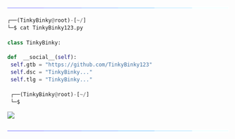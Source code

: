 <a href="https://github.com/Ayhuuu"><img src="https://raw.githubusercontent.com/Ayhuuu/Ayhuuu/main/img/a.gif"></a>
```python
┌──(TinkyBinky@root)-[~/]
└─$ cat TinkyBinky123.py

class TinkyBinky:

def  __social__(self):
 self.gtb = "https://github.com/TinkyBinky123"
 self.dsc = "TinkyBinky..." 
 self.tlg = "TinkyBinky..."
  
 ┌──(TinkyBinky@root)-[~/]
 └─$
```
![](https://raw.githubusercontent.com/Sutil/Sutil/2b2fad3bf54522bb30c8c170591fc68ff51b69e6/github-contribution-grid-snake2.svg)

<a href="https://github.com/Ayhuuu/"><img src="https://raw.githubusercontent.com/Ayhuuu/Ayhuuu/main/img/a.gif"></a>
